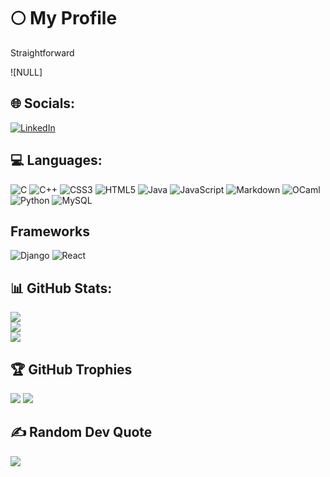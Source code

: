 # 🌕 My Profile

Straightforward

![NULL]

## 🌐 Socials:

[![LinkedIn](https://img.shields.io/badge/LinkedIn-%230077B5.svg?logo=linkedin&logoColor=white)](https://linkedin.com/in/iamreallyacar) 

## 💻 Languages:

![C](https://img.shields.io/badge/c-%2300599C.svg?style=for-the-badge&logo=c&logoColor=white)
![C++](https://img.shields.io/badge/c++-%2300599C.svg?style=for-the-badge&logo=c%2B%2B&logoColor=white)
![CSS3](https://img.shields.io/badge/css3-%231572B6.svg?style=for-the-badge&logo=css3&logoColor=white)
![HTML5](https://img.shields.io/badge/html5-%23E34F26.svg?style=for-the-badge&logo=html5&logoColor=white)
![Java](https://img.shields.io/badge/java-%23ED8B00.svg?style=for-the-badge&logo=openjdk&logoColor=white)
![JavaScript](https://img.shields.io/badge/javascript-%23323330.svg?style=for-the-badge&logo=javascript&logoColor=%23F7DF1E)
![Markdown](https://img.shields.io/badge/markdown-%23000000.svg?style=for-the-badge&logo=markdown&logoColor=white)
![OCaml](https://img.shields.io/badge/OCaml-%23E98407.svg?style=for-the-badge&logo=ocaml&logoColor=white)
![Python](https://img.shields.io/badge/python-3670A0?style=for-the-badge&logo=python&logoColor=ffdd54)
![MySQL](https://img.shields.io/badge/mysql-4479A1.svg?style=for-the-badge&logo=mysql&logoColor=white)

## Frameworks

![Django](https://img.shields.io/badge/django-%23092E20.svg?style=for-the-badge&logo=django&logoColor=white) 
![React](https://img.shields.io/badge/react-%2320232a.svg?style=for-the-badge&logo=react&logoColor=%2361DAFB)

## 📊 GitHub Stats:

![](https://github-readme-stats.vercel.app/api?username=iamreallyacar&theme=midnight-purple&hide_border=false&include_all_commits=false&count_private=false)<br/>
![](https://nirzak-streak-stats.vercel.app/?user=iamreallyacar&theme=midnight-purple&hide_border=false)<br/>
![](https://github-readme-stats.vercel.app/api/top-langs/?username=iamreallyacar&theme=midnight-purple&hide_border=false&include_all_commits=false&count_private=false&layout=compact)

## 🏆 GitHub Trophies

![](https://github-profile-trophy.vercel.app/?username=iamreallyacar&theme=midnight-purple&no-frame=false&no-bg=false&margin-w=4)
![](https://github-profile-trophy.vercel.app/?username=iamreallyacar&theme=onestar)

## ✍️ Random Dev Quote

![](https://quotes-github-readme.vercel.app/api?type=horizontal&theme=dark)


<!-- Proudly created with GPRM ( https://gprm.itsvg.in ) -->

<!-- ## 🔝 Top Contributed Repo
![](https://github-contributor-stats.vercel.app/api?username=iamreallyacar&limit=5&theme=midnight-purple&combine_all_yearly_contributions=true)

---
[![](https://visitcount.itsvg.in/api?id=iamreallyacar&icon=0&color=0)](https://visitcount.itsvg.in)
-->

<!--
**iamreallyacar/iamreallyacar** is a ✨ _special_ ✨ repository because its `README.md` (this file) appears on your GitHub profile.

Here are some ideas to get you started:

- 🔭 I’m currently working on ...
- 🌱 I’m currently learning ...
- 👯 I’m looking to collaborate on ...
- 🤔 I’m looking for help with ...
- 💬 Ask me about ...
- 📫 How to reach me: ...
- 😄 Pronouns: ...
- ⚡ Fun fact: ...
-->
